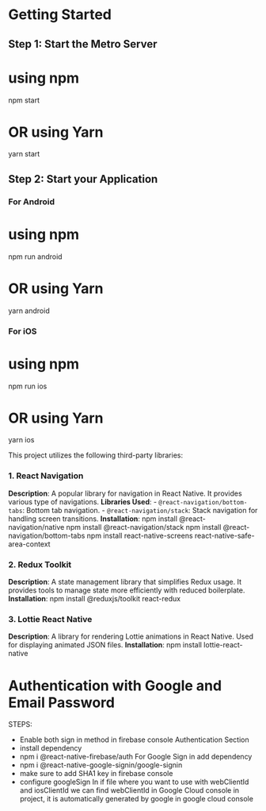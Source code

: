 
# Getting Started

## Step 1: Start the Metro Server

# using npm
npm start

# OR using Yarn
yarn start

## Step 2: Start your Application

### For Android

# using npm
npm run android

# OR using Yarn
yarn android

### For iOS

# using npm
npm run ios

# OR using Yarn
yarn ios


This project utilizes the following third-party libraries:

### 1. React Navigation
   **Description**: A popular library for navigation in React Native. It provides various type of navigations.
   **Libraries Used**:
     - `@react-navigation/bottom-tabs`: Bottom tab navigation.
     - `@react-navigation/stack`: Stack navigation for handling screen transitions.
   **Installation**: 
     npm install @react-navigation/native
     npm install @react-navigation/stack
     npm install @react-navigation/bottom-tabs
     npm install react-native-screens react-native-safe-area-context

### 2. Redux Toolkit
   **Description**: A state management library that simplifies Redux usage. It provides tools to manage state more efficiently with reduced boilerplate.
   **Installation**:
     npm install @reduxjs/toolkit react-redux

### 3. Lottie React Native
   **Description**: A library for rendering Lottie animations in React Native. Used for displaying animated JSON files.
   **Installation**:
     npm install lottie-react-native

# Authentication with Google and Email Password
STEPS:
* Enable both sign in method in firebase console Authentication Section
* install dependency  
* npm i @react-native-firebase/auth
For Google Sign in add dependency
* npm i @react-native-google-signin/google-signin
* make sure to add SHA1 key in firebase console
* configure googleSign In if file where you want to use with webClientId and iosClientId
we can find webClientId in Google Cloud console in project, it is automatically generated by google in google
cloud console

